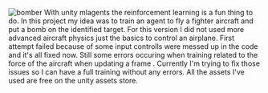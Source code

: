 ![bomber](https://github.com/smr1897/airplane_agent_learns_bomb_on_target/assets/104346441/4cb9b44a-0203-4976-8d2f-1907573c2cf8)
With unity mlagents the reinforcement learning is a fun thing to do. In this project my idea was to train an agent to fly a fighter aircraft and put a bomb on the identified target.
For this version I did not used more advanced aircraft physics just the basics to control an airplane.
First attempt failed because of some input controlls were messed up in the code and it's all fixed now.
Still some errors occuring when training related to the force of the aircraft when updating a frame .
Currently I'm trying to fix those issues so I can have a full training without any errors.
All the assets I've used are free on the unity assets store.
